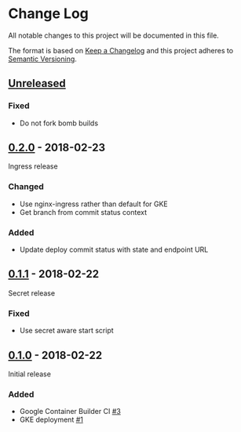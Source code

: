 # Change Log

All notable changes to this project will be documented in this file.

The format is based on [Keep a Changelog](http://keepachangelog.com/)
and this project adheres to [Semantic Versioning](http://semver.org/).

## [Unreleased][]

[Unreleased]: https://github.com/atomist/k8-automation/compare/0.2.0...HEAD

### Fixed

-   Do not fork bomb builds

## [0.2.0][] - 2018-02-23

[0.2.0]: https://github.com/atomist/k8-automation/compare/0.1.1...0.2.0

Ingress release

### Changed

-   Use nginx-ingress rather than default for GKE
-   Get branch from commit status context

### Added

-   Update deploy commit status with state and endpoint URL

## [0.1.1][] - 2018-02-22

[0.1.1]: https://github.com/atomist/k8-automation/compare/0.1.0...0.1.1

Secret release

### Fixed

-   Use secret aware start script

## [0.1.0][] - 2018-02-22

Initial release

[0.1.0]: https://github.com/atomist/k8-automation/tree/0.1.0

### Added

-   Google Container Builder CI [#3][3]
-   GKE deployment [#1][1]

[3]: https://github.com/atomist/k8-automation/issues/3
[1]: https://github.com/atomist/k8-automation/issues/1
